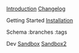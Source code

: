 [Introduction](/)
[Changelog](/changelog)

Getting Started
[Installation](/installation)

Schema
:branches
:tags

Dev
[Sandbox](/docs/sandbox)
[Sandbox2](/docs/sandbox2)
